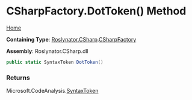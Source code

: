 # CSharpFactory\.DotToken\(\) Method <a name="_Top"></a>

[Home](../../../../README.md)

**Containing Type**: [Roslynator.CSharp](../../README.md#_Top)\.[CSharpFactory](../README.md#_Top)

**Assembly**: Roslynator\.CSharp\.dll

```csharp
public static SyntaxToken DotToken()
```

### Returns

Microsoft\.CodeAnalysis\.[SyntaxToken](https://docs.microsoft.com/en-us/dotnet/api/microsoft.codeanalysis.syntaxtoken)

